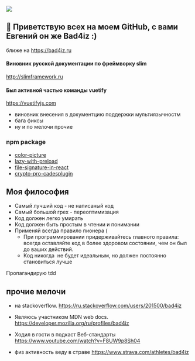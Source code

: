 ![](https://www.codewars.com/users/bad4iz/badges/small)

## 👋 Приветствую всех на моем GitHub, с вами Евгений он же Bad4iz :)
ближе на https://bad4iz.ru



#### Виновник русской документации по фреймворку slim
http://slimframework.ru

#### Был активной частью команды vuetify 
https://vuetifyjs.com
- виновник внесения в документцию поддержки мультиязычностм
- бага фиксы 
- ну и по мелочи прочие

### npm package
- [color-picture](https://www.npmjs.com/package/color-picture) 
- [lazy-with-preload](https://www.npmjs.com/package/lazy-with-preload)
- [file-signature-in-react](https://www.npmjs.com/package/file-signature-in-react)
- [crypto-pro-cadesplugin](https://www.npmjs.com/package/crypto-pro-cadesplugin)

## Моя философия
- Самый лучший код - не написаный код
- Самый большой грех - переоптимизация
- Код должен легко умирать
- Код должен быть простым в чтении и понимании
- Применяй всегда правило пионера (
  - При программировании придерживайтесь главного правила: всегда оставляйте код в более здоровом состоянии, чем он был до ваших действий.
  - Код никогда  не будет идеальным, но должен постоянно становиться лучше

Пропагандирую tdd


## прочие мелочи

- на stackoverflow.   https://ru.stackoverflow.com/users/201500/bad4iz
- Являюсь участником MDN web docs.  https://developer.mozilla.org/ru/profiles/bad4iz
- Ходил в гости в подкаст Веб-стандарты https://www.youtube.com/watch?v=F8UW9p8Sh04

- физ активность веду в страве https://www.strava.com/athletes/bad4iz
